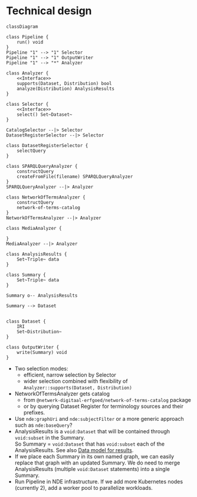# Technical design

```mermaid
classDiagram

class Pipeline {
    run() void
}
Pipeline "1" --> "1" Selector
Pipeline "1" --> "1" OutputWriter
Pipeline "1" --> "*" Analyzer

class Analyzer {
    <<Interface>>
    supports(Dataset, Distribution) bool
    analyze(Distribution) AnalysisResults
}

class Selector {
    <<Interface>>
    select() Set~Dataset~
}

CatalogSelector --|> Selector
DatasetRegisterSelector --|> Selector

class DatasetRegisterSelector {
    selectQuery
}

class SPARQLQueryAnalyzer {
    constructQuery
    createFromFile(filename) SPARQLQueryAnalyzer 
}
SPARQLQueryAnalyzer --|> Analyzer

class NetworkOfTermsAnalyzer {
    constructQuery
    network-of-terms-catalog
}
NetworkOfTermsAnalyzer --|> Analyzer

class MediaAnalyzer {
    
}
MediaAnalyzer --|> Analyzer

class AnalysisResults {
    Set~Triple~ data
}

class Summary {
    Set~Triple~ data
}

Summary o-- AnalysisResults

Summary --> Dataset 


class Dataset {
    IRI
    Set~Distribution~
}

class OutputWriter {
    write(Summary) void
}
```

* Two selection modes:
    * efficient, narrow selection by Selector
    * wider selection combined with flexibility of `Analyzer::supports(Dataset, Distribution)`
* NetworkOfTermsAnalyzer gets catalog
    * from `@netwerk-digitaal-erfgoed/network-of-terms-catalog` package
    * or by querying Dataset Register for terminology sources and their prefixes.
* Use `nde:graphUri` and `nde:subjectFilter` or a more generic approach such as `nde:baseQuery`?
* AnalysisResults is a `void:Dataset` that will be contained through `void:subset` in the Summary.<br>So Summary
  = `void:Dataset` that has `void:subset` each of the AnalysisResults. See
  also [Data model for results](https://github.com/netwerk-digitaal-erfgoed/kg-pipeline/issues/11).
* If we place each Summary in its own named graph, we can easily replace that graph with an updated Summary. We do need
  to merge AnalysisResults (multiple `void:Dataset` statements) into a single Summary.
* Run Pipeline in NDE infrastructure. If we add more Kubernetes nodes (currently 2), add a worker pool to parallelize
  workloads.
